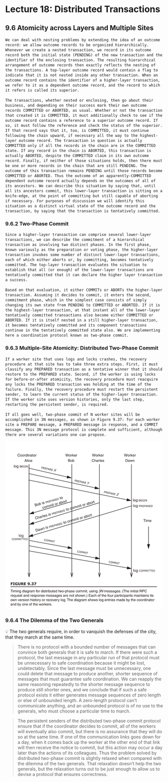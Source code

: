 # Lecture 18: Distributed Transactions

## 9.6 Atomicity across Layers and Multiple Sites

    We can deal with nesting problems by extending the idea of an outcome record: we allow outcome records to be organized hierarchically. Whenever we create a nested transaction, we record in its outcome record both the initial state (PENDING) of the new transaction and the identifier of the enclosing transaction. The resulting hierarchical arrangement of outcome records then exactly reflects the nesting of the transactions. A top-layer outcome record would contain a flag to indicate that it is not nested inside any other transaction. When an outcome record contains the identifier of a higher-layer transaction, we refer to it as a dependent outcome record, and the record to which it refers is called its superior.

    The transactions, whether nested or enclosing, then go about their business, and depending on their success mark their own outcome records COMMITTED or ABORTED, as usual. Whether or not the transaction that created it is COMMITTED, it must additionally check to see if the outcome record contains a reference to a superior outcome record. If so, it must follow the reference and check the status of the superior. If that record says that it, too, is COMMITTED, it must continue following the chain upward, if necessary all the way to the highest-layer outcome record. The transaction in question is actually COMMITTED only if all the records in the chain are in the COMMITTED state. If any record in the chain is ABORTED, this transaction is actually ABORTED, despite the COMMITTED claim in its own outcome record. Finally, if neither of those situations holds, then there must be one or more records in the chain that are still PENDING. The outcome of this transaction remains PENDING until those records become COMMITTED or ABORTED. Thus the outcome of an apparently-COMMITTED dependent outcome record actually depends on the outcomes of all of its ancestors. We can describe this situation by saying that, until all its ancestors commit, this lower-layer transaction is sitting on a knife-edge, at the point of committing but still capable of aborting if necessary. For purposes of discussion we will identify this situation as a distinct virtual state of the outcome record and the transaction, by saying that the transaction is tentatively committed.

### 9.6.2 Two-Phase Commit

    Since a higher-layer transaction can comprise several lower-layer transactions, we can describe the commitment of a hierarchical transaction as involving two distinct phases. In the first phase, known variously as the preparation or voting phase, the higher-layer transaction invokes some number of distinct lower-layer transactions, each of which either aborts or, by committing, becomes tentatively committed. The top-layer transaction evaluates the situation to establish that all (or enough) of the lower-layer transactions are tentatively committed that it can declare the higher layer transaction a success.

    Based on that evaluation, it either COMMITs or ABORTs the higher-layer transaction. Assuming it decides to commit, it enters the second, commitment phase, which in the simplest case consists of simply changing its own state from PENDING to COMMITTED or ABORTED. If it is the highest-layer transaction, at that instant all of the lower-layer tentatively committed transactions also become either COMMITTED or ABORTED. If it is itself nested in a still higher-layer transaction, it becomes tentatively committed and its component transactions continue in the tentatively committed state also. We are implementing here a coordination protocol known as two-phase commit.

### 9.6.3 Multiple-Site Atomicity: Distributed Two-Phase Commit

    If a worker site that uses logs and locks crashes, the recovery procedure at that site has to take three extra steps. First, it must classify any PREPARED transaction as a tentative winner that it should restore to the PREPARED state. Second, if the worker is using locks for before-or-after atomicity, the recovery procedure must reacquire any locks the PREPARED transaction was holding at the time of the failure. Finally, the recovery procedure must restart the persistent sender, to learn the current status of the higher-layer transaction. If the worker site uses version histories, only the last step, restarting the persistent sender, is required.

    If all goes well, two-phase commit of N worker sites will be accomplished in 3N messages, as shown in Figure 9.37: for each worker site a PREPARE message, a PREPARED message in response, and a COMMIT message. This 3N message protocol is complete and sufficient, although there are several variations one can propose.

![Untitled](Lecture%2018%20Distributed%20Transactions%2092ef96ad21d34d588df6af6f88e1a789/Untitled.png)

### 9.6.4 The Dilemma of the Two Generals

<aside>
💡 The two generals require, in order to vanquish the defenses of the city, that they march at the same time.

</aside>

> There is no protocol with a bounded number of messages that can convince both generals that it is safe to march. If there were such a protocol, the last message in any particular run of that protocol must be unnecessary to safe coordination because it might be lost, undetectably. Since the last message must be unnecessary, one could delete that message to produce another, shorter sequence of messages that must guarantee safe coordination. We can reapply the same reasoning repeatedly to the shorter message sequence to produce still shorter ones, and we conclude that if such a safe protocol exists it either generates message sequences of zero length or else of unbounded length. A zero-length protocol can’t communicate anything, and an unbounded protocol is of no use to the generals, who must choose a particular time to march.
> 

> The persistent senders of the distributed two-phase commit protocol ensure that if the coordinator decides to commit, all of the workers will eventually also commit, but there is no assurance that they will do so at the same time. If one of the communication links goes down for a day, when it comes back up the worker at the other end of that link will then receive the notice to commit, but this action may occur a day later than the actions of its colleagues. Thus the problem solved by distributed two-phase commit is slightly relaxed when compared with the dilemma of the two generals. That relaxation doesn’t help the two generals, but the relaxation turns out to be just enough to allow us to devise a protocol that ensures correctness.
>